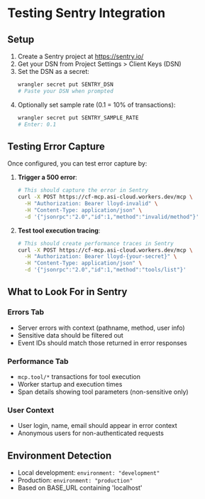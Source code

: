 # Testing Sentry Integration

## Setup
1. Create a Sentry project at https://sentry.io/
2. Get your DSN from Project Settings > Client Keys (DSN)
3. Set the DSN as a secret:
   ```bash
   wrangler secret put SENTRY_DSN
   # Paste your DSN when prompted
   ```
4. Optionally set sample rate (0.1 = 10% of transactions):
   ```bash
   wrangler secret put SENTRY_SAMPLE_RATE
   # Enter: 0.1
   ```

## Testing Error Capture
Once configured, you can test error capture by:

1. **Trigger a 500 error**:
   ```bash
   # This should capture the error in Sentry
   curl -X POST https://cf-mcp.asi-cloud.workers.dev/mcp \
     -H "Authorization: Bearer lloyd-invalid" \
     -H "Content-Type: application/json" \
     -d '{"jsonrpc":"2.0","id":1,"method":"invalid/method"}'
   ```

2. **Test tool execution tracing**:
   ```bash
   # This should create performance traces in Sentry
   curl -X POST https://cf-mcp.asi-cloud.workers.dev/mcp \
     -H "Authorization: Bearer lloyd-{your-secret}" \
     -H "Content-Type: application/json" \
     -d '{"jsonrpc":"2.0","id":1,"method":"tools/list"}'
   ```

## What to Look For in Sentry

### Errors Tab
- Server errors with context (pathname, method, user info)
- Sensitive data should be filtered out
- Event IDs should match those returned in error responses

### Performance Tab
- `mcp.tool/*` transactions for tool execution
- Worker startup and execution times
- Span details showing tool parameters (non-sensitive only)

### User Context
- User login, name, email should appear in error context
- Anonymous users for non-authenticated requests

## Environment Detection
- Local development: `environment: "development"`  
- Production: `environment: "production"`
- Based on BASE_URL containing 'localhost'
